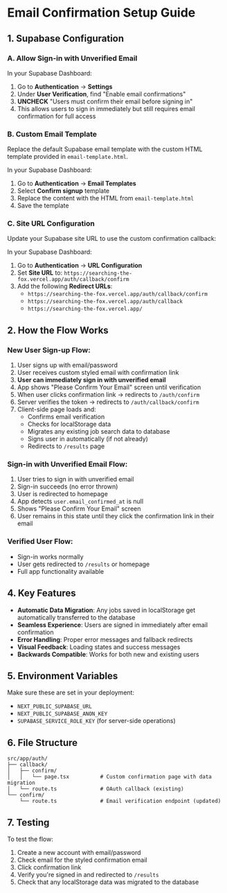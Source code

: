 # Email Confirmation Setup Guide

## 1. Supabase Configuration

### A. Allow Sign-in with Unverified Email
In your Supabase Dashboard:
1. Go to **Authentication** → **Settings** 
2. Under **User Verification**, find "Enable email confirmations"
3. **UNCHECK** "Users must confirm their email before signing in"
4. This allows users to sign in immediately but still requires email confirmation for full access

### B. Custom Email Template
Replace the default Supabase email template with the custom HTML template provided in `email-template.html`. 

In your Supabase Dashboard:
1. Go to **Authentication** → **Email Templates**
2. Select **Confirm signup** template
3. Replace the content with the HTML from `email-template.html`
4. Save the template

### C. Site URL Configuration
Update your Supabase site URL to use the custom confirmation callback:

In your Supabase Dashboard:
1. Go to **Authentication** → **URL Configuration**
2. Set **Site URL** to: `https://searching-the-fox.vercel.app/auth/callback/confirm`
3. Add the following **Redirect URLs**:
   - `https://searching-the-fox.vercel.app/auth/callback/confirm`
   - `https://searching-the-fox.vercel.app/auth/callback`
   - `https://searching-the-fox.vercel.app/`

## 2. How the Flow Works

### New User Sign-up Flow:
1. User signs up with email/password
2. User receives custom styled email with confirmation link
3. **User can immediately sign in with unverified email**
4. App shows "Please Confirm Your Email" screen until verification
5. When user clicks confirmation link → redirects to `/auth/confirm`
6. Server verifies the token → redirects to `/auth/callback/confirm`
7. Client-side page loads and:
   - Confirms email verification
   - Checks for localStorage data
   - Migrates any existing job search data to database
   - Signs user in automatically (if not already)
   - Redirects to `/results` page

### Sign-in with Unverified Email Flow:
1. User tries to sign in with unverified email
2. Sign-in succeeds (no error thrown)
3. User is redirected to homepage
4. App detects `user.email_confirmed_at` is null
5. Shows "Please Confirm Your Email" screen
6. User remains in this state until they click the confirmation link in their email

### Verified User Flow:
- Sign-in works normally
- User gets redirected to `/results` or homepage
- Full app functionality available

## 4. Key Features

- **Automatic Data Migration**: Any jobs saved in localStorage get automatically transferred to the database
- **Seamless Experience**: Users are signed in immediately after email confirmation
- **Error Handling**: Proper error messages and fallback redirects
- **Visual Feedback**: Loading states and success messages
- **Backwards Compatible**: Works for both new and existing users

## 5. Environment Variables

Make sure these are set in your deployment:
- `NEXT_PUBLIC_SUPABASE_URL`
- `NEXT_PUBLIC_SUPABASE_ANON_KEY`
- `SUPABASE_SERVICE_ROLE_KEY` (for server-side operations)

## 6. File Structure

```
src/app/auth/
├── callback/
│   ├── confirm/
│   │   └── page.tsx          # Custom confirmation page with data migration
│   └── route.ts              # OAuth callback (existing)
└── confirm/
    └── route.ts              # Email verification endpoint (updated)
```

## 7. Testing

To test the flow:
1. Create a new account with email/password
2. Check email for the styled confirmation email
3. Click confirmation link
4. Verify you're signed in and redirected to `/results`
5. Check that any localStorage data was migrated to the database